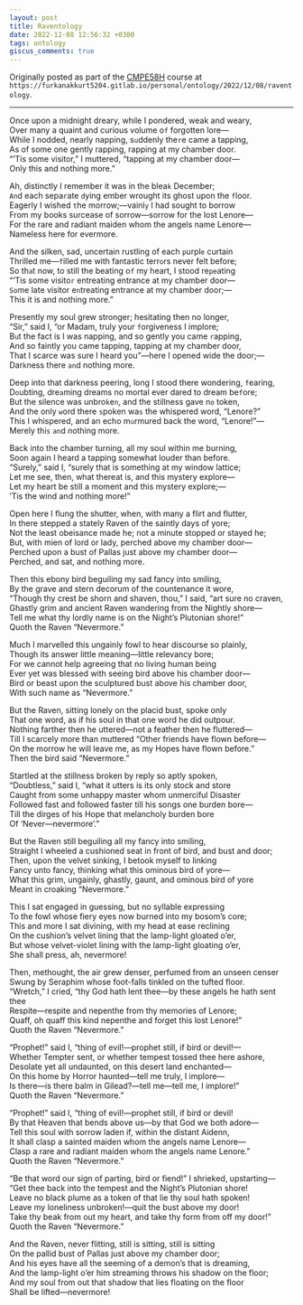 ```yaml
---
layout: post
title: Raventology
date: 2022-12-08 12:56:32 +0300
tags: ontology
giscus_comments: true
---
```


Originally posted as part of the [CMPE58H](https://cmpe.boun.edu.tr/courses/cmpe58h) course at `https://furkanakkurt5204.gitlab.io/personal/ontology/2022/12/08/raventology`.

---

Once upon a midnight dreary, while I pondered, weak and weary,  
Over many a quaint and curious volume o`f` forgotten lore—  
While I nodded, nearly napping, s`u`ddenly the`r`e came a tapping,  
As of some one gently rapping, rapping at my chamber door.  
“’Tis some visitor,” I muttered, “tapping at my chamber door—  
Only this and nothing more.”  

Ah, distinctly I remember it was in the blea`k` December;  
`An`d each sepa`r`ate `d`ying ember wrought its ghost upon the `f`loor.  
Eagerly I wished `t`he morrow;—vainl`y` I had sought to borrow  
From my books surcease of sorrow—sorrow for the lost Lenore—  
For the rare and radiant maiden whom the angels name Lenore—  
Nameless here for evermore.  

And the silken, sad, uncertain rustling of each `p`urpl`e` curtain  
Thrilled me—`f`illed me with fantastic terr`o`rs never felt before;  
So th`a`t now, to still the beating o`f` my heart, I stood re`pe`ating  
“’Tis some visito`r` entreating entrance at my chamber door—  
`So`me late visitor e`n`treating entrance at my chamber door;—  
This it is and nothing more.”  

Presently my soul grew stronger; hesitating then no longer,  
“Sir,” said I, “or Madam, truly your `f`orgiveness I implore;  
B`u`t the fact is I was napping, and so gently you came `r`apping,  
And so faintly you came tapping, tapping at my chamber door,  
That I scarce was sure I heard you”—here I opened wide the door;—  
Dar`k`ness there `an`d nothing more.  

Deep into that darkness peering, long I stood there wondering, `f`earing,  
D`o`ubting, dre`a`ming dreams no mortal ever dared to dream be`f`ore;  
But the silence was unbro`k`e`n`, and the stillness gave n`o` token,  
And the only `w`ord there `s`poken wa`s` the whispered word, “Lenore?”  
This I whispered, and an echo m`u`rmured back the word, “Lenore!”—  
Merely thi`s` `an`d nothing more.  

Back into the chamber turning, all my soul within me burning,  
Soon again I heard a tapping somewhat louder than before.  
“Surely,” said I, “surely that is something at my window lattice;  
Let me see, then, what thereat is, and this mystery explore—  
Let my heart be still a moment and this mystery explore;—  
’Tis the wind and nothing more!”  

Open here I flung the shutter, when, with many a flirt and flutter,  
In there stepped a stately Raven of the saintly days of yore;  
Not the least obeisance made he; not a minute stopped or stayed he;  
But, with mien of lord or lady, perched above my chamber door—  
Perched upon a bust of Pallas just above my chamber door—  
Perched, and sat, and nothing more.  

Then this ebony bird beguiling my sad fancy into smiling,  
By the grave and stern decorum of the countenance it wore,  
“Though thy crest be shorn and shaven, thou,” I said, “art sure no craven,  
Ghastly grim and ancient Raven wandering from the Nightly shore—  
Tell me what thy lordly name is on the Night’s Plutonian shore!”  
Quoth the Raven “Nevermore.”  

Much I marvelled this ungainly fowl to hear discourse so plainly,  
Though its answer little meaning—little relevancy bore;  
For we cannot help agreeing that no living human being  
Ever yet was blessed with seeing bird above his chamber door—  
Bird or beast upon the sculptured bust above his chamber door,  
With such name as “Nevermore.”  

But the Raven, sitting lonely on the placid bust, spoke only  
That one word, as if his soul in that one word he did outpour.  
Nothing farther then he uttered—not a feather then he fluttered—  
Till I scarcely more than muttered “Other friends have flown before—  
On the morrow he will leave me, as my Hopes have flown before.”  
Then the bird said “Nevermore.”  

Startled at the stillness broken by reply so aptly spoken,  
“Doubtless,” said I, “what it utters is its only stock and store  
Caught from some unhappy master whom unmerciful Disaster  
Followed fast and followed faster till his songs one burden bore—  
Till the dirges of his Hope that melancholy burden bore  
Of ‘Never—nevermore’.”  

But the Raven still beguiling all my fancy into smiling,  
Straight I wheeled a cushioned seat in front of bird, and bust and door;  
Then, upon the velvet sinking, I betook myself to linking  
Fancy unto fancy, thinking what this ominous bird of yore—  
What this grim, ungainly, ghastly, gaunt, and ominous bird of yore  
Meant in croaking “Nevermore.”  

This I sat engaged in guessing, but no syllable expressing  
To the fowl whose fiery eyes now burned into my bosom’s core;  
This and more I sat divining, with my head at ease reclining  
On the cushion’s velvet lining that the lamp-light gloated o’er,  
But whose velvet-violet lining with the lamp-light gloating o’er,  
She shall press, ah, nevermore!  

Then, methought, the air grew denser, perfumed from an unseen censer  
Swung by Seraphim whose foot-falls tinkled on the tufted floor.  
“Wretch,” I cried, “thy God hath lent thee—by these angels he hath sent thee  
Respite—respite and nepenthe from thy memories of Lenore;  
Quaff, oh quaff this kind nepenthe and forget this lost Lenore!”  
Quoth the Raven “Nevermore.”  

“Prophet!” said I, “thing of evil!—prophet still, if bird or devil!—  
Whether Tempter sent, or whether tempest tossed thee here ashore,  
Desolate yet all undaunted, on this desert land enchanted—  
On this home by Horror haunted—tell me truly, I implore—  
Is there—is there balm in Gilead?—tell me—tell me, I implore!”  
Quoth the Raven “Nevermore.”  

“Prophet!” said I, “thing of evil!—prophet still, if bird or devil!  
By that Heaven that bends above us—by that God we both adore—  
Tell this soul with sorrow laden if, within the distant Aidenn,  
It shall clasp a sainted maiden whom the angels name Lenore—  
Clasp a rare and radiant maiden whom the angels name Lenore.”  
Quoth the Raven “Nevermore.”  

“Be that word our sign of parting, bird or fiend!” I shrieked, upstarting—  
“Get thee back into the tempest and the Night’s Plutonian shore!  
Leave no black plume as a token of that lie thy soul hath spoken!  
Leave my loneliness unbroken!—quit the bust above my door!  
Take thy beak from out my heart, and take thy form from off my door!”  
Quoth the Raven “Nevermore.”  

And the Raven, never flitting, still is sitting, still is sitting  
On the pallid bust of Pallas just above my chamber door;  
And his eyes have all the seeming of a demon’s that is dreaming,  
And the lamp-light o’er him streaming throws his shadow on the floor;  
And my soul from out that shadow that lies floating on the floor  
Shall be lifted—nevermore!  
